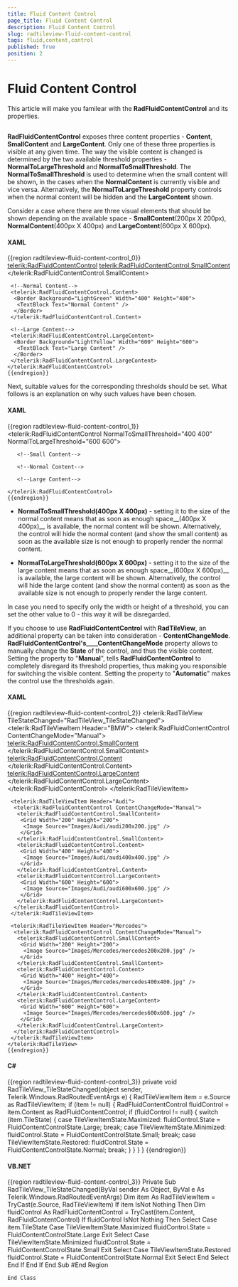 ```yaml
---
title: Fluid Content Control
page_title: Fluid Content Control
description: Fluid Content Control
slug: radtileview-fluid-content-control
tags: fluid,content,control
published: True
position: 2
---
```


# Fluid Content Control



This article will make you familear with the __RadFluidContentControl__ and its properties.
            

## 

__RadFluidContentControl__ exposes three content properties - __Content__, __SmallContent__ and __LargeContent__. Only one of these three properties is visible at any given time. The way the visible content is changed is determined by the two available threshold properties - __NormalToLargeThreshold__ and __NormalToSmallThreshold__. The __NormalToSmallThreshold__ is used to determine when the small content will be shown, in the cases when the __NormalContent__ is currently visible and vice versa. Alternatively, the __NormalToLargeThreshold__ property controls when the normal content will be hidden and the __LargeContent__ shown.
                

Consider a case where there are three visual elements that should be shown depending on the available space - __SmallContent__(200px X 200px), __NormalContent__(400px X 400px) and __LargeContent__(600px X 600px).
                

#### __XAML__

{{region radtileview-fluid-content-control_0}}
	<telerik:RadFluidContentControl>
	 <!--Small Content-->
	 <telerik:RadFluidContentControl.SmallContent>
	  <Border Background="LightBlue" Width="200" Height="200">
	   <TextBlock Text="Small Content" />
	  </Border>
	 </telerik:RadFluidContentControl.SmallContent>
	
	 <!--Normal Content-->
	 <telerik:RadFluidContentControl.Content>
	  <Border Background="LightGreen" Width="400" Height="400">
	   <TextBlock Text="Normal Content" />
	  </Border>
	 </telerik:RadFluidContentControl.Content>
	
	 <!--Large Content-->
	 <telerik:RadFluidContentControl.LargeContent>
	  <Border Background="LightYellow" Width="600" Height="600">
	   <TextBlock Text="Large Content" />
	  </Border>
	 </telerik:RadFluidContentControl.LargeContent>
	</telerik:RadFluidContentControl>
	{{endregion}}



Next, suitable values for the corresponding thresholds should be set. What follows is an explanation on why such values have been chosen.

#### __XAML__

{{region radtileview-fluid-content-control_1}}
	<telerik:RadFluidContentControl NormalToSmallThreshold="400 400" NormalToLargeThreshold="600 600">
	
	   <!--Small Content-->
	
	   <!--Normal Content-->
	
	   <!--Large Content-->
	
	</telerik:RadFluidContentControl>
	{{endregion}}



* __NormalToSmallThreshold(400px X 400px)__ - setting it to the size of the normal content means that as soon as enough space__(400px X 400px)__ is available, the normal content will be shown. Alternatively, the control will hide the normal content (and show the small content) as soon as the available size is not enough to properly render the normal content.
                        

* __NormalToLargeThreshold(600px X 600px)__ - setting it to the size of the large content means that as soon as enough space__(600px X 600px)__ is available, the large content will be shown. Alternatively, the control will hide the large content (and show the normal content) as soon as the available size is not enough to properly render the large content.
                        

In case you need to specify only the width or height of a threshold, you can set the other value to 0 - this way it will be disregarded.

If you choose to use __RadFluidContentControl__ with __RadTileView__, an additional property can be taken into consideration - __ContentChangeMode__. __RadFluidContentControl's____ContentChangeMode__ property allows to manually change the __State__ of the control, and thus the visible content. Setting the property to "__Manual__", tells __RadFluidContentControl__ to completely disregard its threshold properties, thus making you responsible for switching the visible content. Setting the property to "__Automatic__" makes the control use the thresholds again.
                

#### __XAML__

{{region radtileview-fluid-content-control_2}}
	<telerik:RadTileView TileStateChanged="RadTileView_TileStateChanged">
	 <telerik:RadTileViewItem Header="BMW">
	  <telerik:RadFluidContentControl ContentChangeMode="Manual">
	   <telerik:RadFluidContentControl.SmallContent>
	    <Grid Width="200" Height="200">
	     <Image Source="Images/BMW/bmw200x200.jpg" />
	    </Grid>
	   </telerik:RadFluidContentControl.SmallContent>
	   <telerik:RadFluidContentControl.Content>
	    <Grid Width="400" Height="400">
	     <Image Source="Images/BMW/bmw400x400.jpg" />
	    </Grid>
	   </telerik:RadFluidContentControl.Content>
	   <telerik:RadFluidContentControl.LargeContent>
	    <Grid Width="600" Height="600">
	     <Image Source="Images/BMW/bmw600x600.jpg" />
	    </Grid>
	   </telerik:RadFluidContentControl.LargeContent>
	  </telerik:RadFluidContentControl>
	 </telerik:RadTileViewItem>
	
	 <telerik:RadTileViewItem Header="Audi">
	  <telerik:RadFluidContentControl ContentChangeMode="Manual">
	   <telerik:RadFluidContentControl.SmallContent>
	    <Grid Width="200" Height="200">
	     <Image Source="Images/Audi/audi200x200.jpg" />
	    </Grid>
	   </telerik:RadFluidContentControl.SmallContent>
	   <telerik:RadFluidContentControl.Content>
	    <Grid Width="400" Height="400">
	     <Image Source="Images/Audi/audi400x400.jpg" />
	    </Grid>
	   </telerik:RadFluidContentControl.Content>
	   <telerik:RadFluidContentControl.LargeContent>
	    <Grid Width="600" Height="600">
	     <Image Source="Images/Audi/audi600x600.jpg" />
	    </Grid>
	   </telerik:RadFluidContentControl.LargeContent>
	  </telerik:RadFluidContentControl>
	 </telerik:RadTileViewItem>
	
	 <telerik:RadTileViewItem Header="Mercedes">
	  <telerik:RadFluidContentControl ContentChangeMode="Manual">
	   <telerik:RadFluidContentControl.SmallContent>
	    <Grid Width="200" Height="200">
	     <Image Source="Images/Mercedes/mercedes200x200.jpg" />
	    </Grid>
	   </telerik:RadFluidContentControl.SmallContent>
	   <telerik:RadFluidContentControl.Content>
	    <Grid Width="400" Height="400">
	     <Image Source="Images/Mercedes/mercedes400x400.jpg" />
	    </Grid>
	   </telerik:RadFluidContentControl.Content>
	   <telerik:RadFluidContentControl.LargeContent>
	    <Grid Width="600" Height="600">
	     <Image Source="Images/Mercedes/mercedes600x600.jpg" />
	    </Grid>
	   </telerik:RadFluidContentControl.LargeContent>
	  </telerik:RadFluidContentControl>
	 </telerik:RadTileViewItem>
	</telerik:RadTileView>
	{{endregion}}



#### __C#__

{{region radtileview-fluid-content-control_3}}
	private void RadTileView_TileStateChanged(object sender, Telerik.Windows.RadRoutedEventArgs e)
	{
	 RadTileViewItem item = e.Source as RadTileViewItem;
	 if (item != null)
	 {
	  RadFluidContentControl fluidControl = item.Content as RadFluidContentControl;
	  if (fluidControl != null)
	  {
	   switch (item.TileState)
	   {
	    case TileViewItemState.Maximized:
	     fluidControl.State = FluidContentControlState.Large;
	     break;
	    case TileViewItemState.Minimized:
	     fluidControl.State = FluidContentControlState.Small;
	     break;
	    case TileViewItemState.Restored:
	     fluidControl.State = FluidContentControlState.Normal;
	     break;
	   }
	  }
	 }
	}
	{{endregion}}



#### __VB.NET__

{{region radtileview-fluid-content-control_3}}
		Private Sub RadTileView_TileStateChanged(ByVal sender As Object, ByVal e As Telerik.Windows.RadRoutedEventArgs)
			Dim item As RadTileViewItem = TryCast(e.Source, RadTileViewItem)
			If item IsNot Nothing Then
				Dim fluidControl As RadFluidContentControl = TryCast(item.Content, RadFluidContentControl)
				If fluidControl IsNot Nothing Then
					Select Case item.TileState
						Case TileViewItemState.Maximized
							fluidControl.State = FluidContentControlState.Large
							Exit Select
						Case TileViewItemState.Minimized
							fluidControl.State = FluidContentControlState.Small
							Exit Select
						Case TileViewItemState.Restored
							fluidControl.State = FluidContentControlState.Normal
							Exit Select
					End Select
				End If
			End If
		End Sub
	#End Region
	
	End Class


